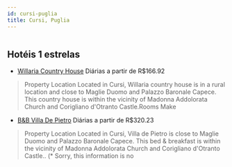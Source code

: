 ```yaml
---
id: cursi-puglia
title: Cursi, Puglia
---
```


<center><img src="https://assets.cosmos-data.com/1/04ad6d67388c405a72f26097248134f1/431699.jpg" alt="" /></center>


## Hotéis 1 estrelas

-    [Willaria Country House](https://www.hurb.com/hoteis/cursi/willaria-country-house-JNP-JP897293?cmp=18055) Diárias a partir de R$166.92
   > Property Location Located in Cursi, Willaria country house is in a rural location and close to Maglie Duomo and Palazzo Baronale Capece. This country house is within the vicinity of Madonna Addolorata Church and Corigliano d&apos;Otranto Castle.Rooms Make
-    [B&B Villa De Pietro](https://www.hurb.com/hoteis/cursi/b-b-villa-de-pietro-JNP-JP155133?cmp=18055) Diárias a partir de R$320.23
   > Property Location Located in Cursi, Villa de Pietro is close to Maglie Duomo and Palazzo Baronale Capece.  This bed &amp; breakfast is within the vicinity of Madonna Addolorata Church and Corigliano d&apos;Otranto Castle.. (* Sorry, this information is no
